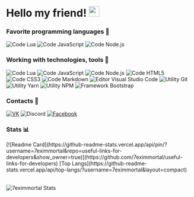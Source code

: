 # Hello my friend! <img src="https://emoji.discord.st/emojis/03138d04-37f4-449d-8c4c-12b266b24f34.gif" width="28px" alt="<3">

### Favorite programming languages 👾
![Code Lua](https://img.shields.io/badge/-Lua-white?style=for-the-badge&logo=lua&logoColor=2C2D72)
![Code JavaScript](https://img.shields.io/badge/-JavaScript-white?style=for-the-badge&logo=javascript&logoColor=F7DF1E)
![Code Node.js](https://img.shields.io/badge/-Node.js-white?style=for-the-badge&logo=node.js&logoColor=339933)

### Working with technologies, tools 🔧
![Code Lua](https://img.shields.io/badge/Code-Lua-2C2D72?style=flat-square&logo=lua&logoColor=2C2D72&labelColor=white)
![Code JavaScript](https://img.shields.io/badge/Code-JavaScript-F7DF1E?style=flat-square&logo=javascript&logoColor=F7DF1E&labelColor=white)
![Code Node.js](https://img.shields.io/badge/Code-Node.js-339933?style=flat-square&logo=node.js&logoColor=339933&labelColor=white)
![Code HTML5](https://img.shields.io/badge/Code-HTML5-E34F26?style=flat-square&logo=html5&logoColor=E34F26&labelColor=white)
![Code CSS3](https://img.shields.io/badge/Code-CSS3-1572B6?style=flat-square&logo=css3&logoColor=1572B6&labelColor=white)
![Code Markdown](https://img.shields.io/badge/Code-Markdown-000000?style=flat-square&logo=markdown&logoColor=000000&labelColor=white)
![Editor Visual Studio Code](https://img.shields.io/badge/Editor-Visual_Studio_Code-007ACC?style=flat-square&logo=visual-studio-code&logoColor=007ACC&labelColor=white)
![Utility Git](https://img.shields.io/badge/Utility-Git-F05032?style=flat-square&logo=git&logoColor=F05032&labelColor=white)
![Utility Yarn](https://img.shields.io/badge/Utility-Yarn-2C8EBB?style=flat-square&logo=yarn&logoColor=2C8EBB&labelColor=white)
![Utility NPM](https://img.shields.io/badge/Utility-NPM-CB3837?style=flat-square&logo=npm&logoColor=CB3837&labelColor=white)
![Framework Bootstrap](https://img.shields.io/badge/Framework-Bootstrap-7952B3?style=flat-square&logo=bootstrap&logoColor=7952B3&labelColor=white)

### Contacts 📧
[![VK](https://img.shields.io/badge/VK-7eximmortal-4680C2?style=for-the-badge&logo=vk&logoColor=4680C2&labelColor=white)](https://vk.com/7eximmortal)
![Discord](https://img.shields.io/badge/Discord-7eximmortal--8481-5865F2?style=for-the-badge&logo=discord&logoColor=5865F2&labelColor=white)
[![Facebook](https://img.shields.io/badge/facebook-Vlad_Petrenko-1877F2?style=for-the-badge&logo=facebook&logoColor=1877F2&labelColor=white)](https://www.facebook.com/profile.php?id=100073396981776)

### Stats 📊
<table>
[![Readme Card](https://github-readme-stats.vercel.app/api/pin/?username=7eximmortal&repo=useful-links-for-developers&show_owner=true)](https://github.com/7eximmortal/useful-links-for-developers)
[Top Langs](https://github-readme-stats.vercel.app/api/top-langs/?username=7eximmortal&layout=compact)
</table>

![7eximmortal Stats](https://github-readme-stats.vercel.app/api?username=7eximmortal&hide=contribs,prs&show_icons=true&theme=tokyonight)
